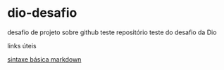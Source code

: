 # dio-desafio
desafio de projeto sobre github teste
repositório teste do desafio da Dio 

links úteis

[sintaxe básica markdown](https://www.markdownguide.org/basic-syntax/)
